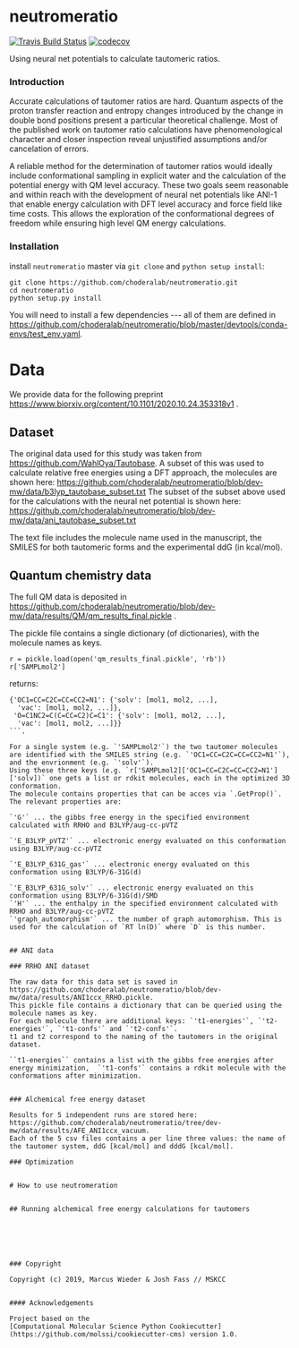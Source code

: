 neutromeratio
==============================
[//]: # (Badges)
[![Travis Build Status](https://travis-ci.org/choderalab/neutromeratio.png)](https://travis-ci.org/choderalab/neutromeratio)
[![codecov](https://codecov.io/gh/choderalab/neutromeratio/branch/master/graph/badge.svg)](https://codecov.io/gh/choderalab/neutromeratio/branch/master)

Using neural net potentials to calculate tautomeric ratios.

### Introduction
Accurate calculations of tautomer ratios are hard. Quantum aspects of the proton transfer reaction and entropy changes introduced by the change in double bond positions present a particular theoretical challenge. Most of the published work on tautomer ratio calculations have phenomenological character and closer inspection reveal unjustified assumptions and/or cancelation of errors.  

A reliable method for the determination of tautomer ratios would ideally include conformational sampling in explicit water and the calculation of the potential energy with QM level accuracy. These two goals seem reasonable and within reach with the development of neural net potentials like ANI-1 that enable energy calculation with DFT level accuracy and force field like time costs. This allows the exploration of the conformational degrees of freedom while ensuring high level QM energy calculations.


### Installation

install `neutromeratio` master via `git clone` and `python setup install`:
```
git clone https://github.com/choderalab/neutromeratio.git
cd neutromeratio
python setup.py install
```

You will need to install a few dependencies --- all of them are defined in https://github.com/choderalab/neutromeratio/blob/master/devtools/conda-envs/test_env.yaml.


# Data

We provide data for the following preprint https://www.biorxiv.org/content/10.1101/2020.10.24.353318v1 .

## Dataset

The original data used for this study was taken from https://github.com/WahlOya/Tautobase. 
A subset of this was used to calculate relative free energies using a DFT approach, the molecules 
are shown here:
https://github.com/choderalab/neutromeratio/blob/dev-mw/data/b3lyp_tautobase_subset.txt
The subset of the subset above used for the calculations with the neural net potential is shown here:
https://github.com/choderalab/neutromeratio/blob/dev-mw/data/ani_tautobase_subset.txt

The text file includes the molecule name used in the manuscript, the SMILES for both tautomeric forms and the experimental ddG (in kcal/mol).

## Quantum chemistry data

The full QM data is deposited in https://github.com/choderalab/neutromeratio/blob/dev-mw/data/results/QM/qm_results_final.pickle .

The pickle file contains a single dictionary (of dictionaries), with the molecule names as keys.
```
r = pickle.load(open('qm_results_final.pickle', 'rb'))
r['SAMPLmol2']
```

returns:

```
{'OC1=CC=C2C=CC=CC2=N1': {'solv': [mol1, mol2, ...],
  'vac': [mol1, mol2, ...]},
 'O=C1NC2=C(C=CC=C2)C=C1': {'solv': [mol1, mol2, ...],
  'vac': [mol1, mol2, ...]}}
```.

For a single system (e.g. `'SAMPLmol2'`) the two tautomer molecules are identified with the SMILES string (e.g. `'OC1=CC=C2C=CC=CC2=N1'`), and the envrionment (e.g. `'solv'`).
Using these three keys (e.g. `r['SAMPLmol2]['OC1=CC=C2C=CC=CC2=N1']['solv])` one gets a list or rdkit molecules, each in the optimized 3D conformation.
The molecule contains properties that can be acces via `.GetProp()`.
The relevant properties are:

`'G'` ... the gibbs free energy in the specified environment calculated with RRHO and B3LYP/aug-cc-pVTZ

`'E_B3LYP_pVTZ'` ... electronic energy evaluated on this conformation using B3LYP/aug-cc-pVTZ

`'E_B3LYP_631G_gas'` ... electronic energy evaluated on this conformation using B3LYP/6-31G(d)

`'E_B3LYP_631G_solv'` ... electronic energy evaluated on this conformation using B3LYP/6-31G(d)/SMD
`'H'` ... the enthalpy in the specified environment calculated with RRHO and B3LYP/aug-cc-pVTZ 
`'graph_automorphism'` ... the number of graph automorphism. This is used for the calculation of `RT ln(D)` where `D` is this number.


## ANI data

### RRHO ANI dataset

The raw data for this data set is saved in https://github.com/choderalab/neutromeratio/blob/dev-mw/data/results/ANI1ccx_RRHO.pickle.
This pickle file contains a dictionary that can be queried using the molecule names as key.
For each molecule there are additional keys: `'t1-energies'`, `'t2-energies'`, `'t1-confs'` and `'t2-confs'`.
t1 and t2 correspond to the naming of the tautomers in the original dataset.

``t1-energies`` contains a list with the gibbs free energies after energy minimization,  `'t1-confs'` contains a rdkit molecule with the conformations after minimization.


### Alchemical free energy dataset

Results for 5 independent runs are stored here: https://github.com/choderalab/neutromeratio/tree/dev-mw/data/results/AFE_ANI1ccx_vacuum.
Each of the 5 csv files contains a per line three values: the name of the tautomer system, ddG [kcal/mol] and dddG [kcal/mol].

### Optimization


# How to use neutromeration


## Running alchemical free energy calculations for tautomers






### Copyright

Copyright (c) 2019, Marcus Wieder & Josh Fass // MSKCC


#### Acknowledgements
 
Project based on the 
[Computational Molecular Science Python Cookiecutter](https://github.com/molssi/cookiecutter-cms) version 1.0.
